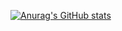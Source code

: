 [![Anurag's GitHub stats](https://github-readme-stats.vercel.app/api?username=ap0sec)](https://github.com/anuraghazra/github-readme-stats)
